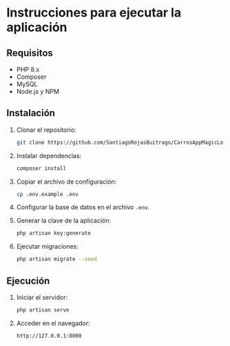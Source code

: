 # Instrucciones para ejecutar la aplicación

## Requisitos
- PHP 8.x
- Composer
- MySQL
- Node.js y NPM

## Instalación
1. Clonar el repositorio:
   ```bash
   git clone https://github.com/SantiagoRojasBuitrago/CarrosAppMagicLog
   ```

2. Instalar dependencias:
   ```bash
   composer install
   ```

3. Copiar el archivo de configuración:
   ```bash
   cp .env.example .env
   ```

4. Configurar la base de datos en el archivo `.env`.

5. Generar la clave de la aplicación:
   ```bash
   php artisan key:generate
   ```

6. Ejecutar migraciones:
   ```bash
   php artisan migrate --seed
   ```

## Ejecución
1. Iniciar el servidor:
   ```bash
   php artisan serve
   ```

2. Acceder en el navegador:
   ```
   http://127.0.0.1:8000
   ```


